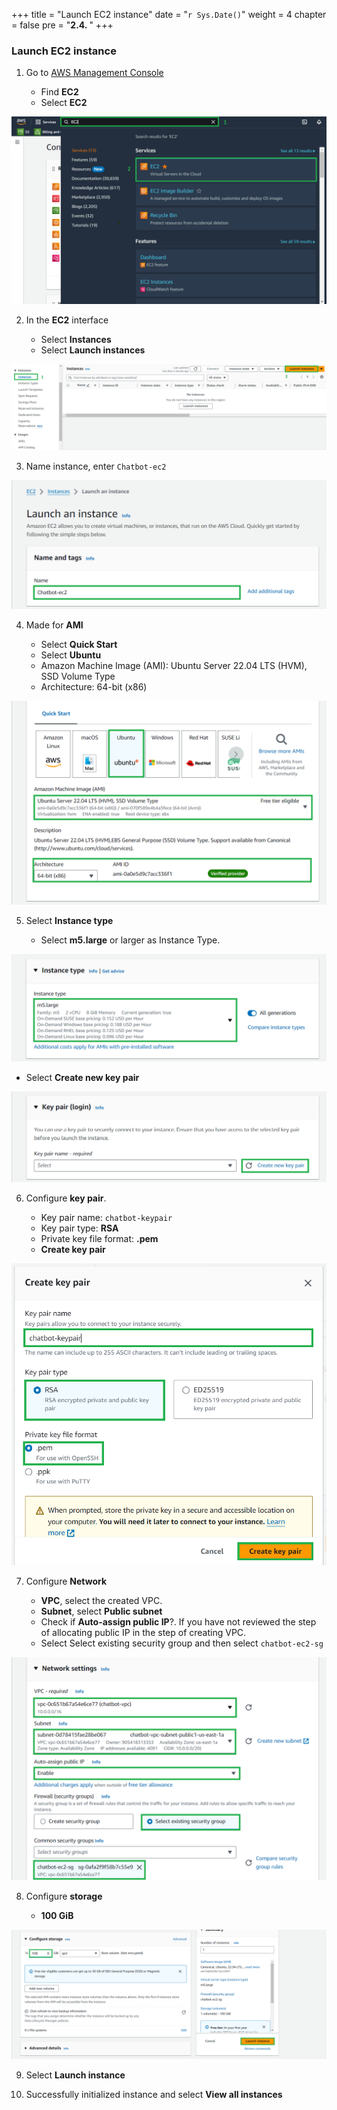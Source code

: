 +++
title = "Launch EC2 instance"
date = "`r Sys.Date()`"
weight = 4
chapter = false
pre = "<b>2.4. </b>"
+++

### Launch EC2 instance

1. Go to [AWS Management Console](https://aws.amazon.com/console/)

    - Find **EC2**
    - Select **EC2**

![launchec2instance](/images/2-preparation-steps/4-launchec2instance/001-4-launchec2instance.png?width=90pc)

2. In the **EC2** interface

    - Select **Instances**
    - Select **Launch instances**

![launchec2instance](/images/2-preparation-steps/4-launchec2instance/002-4-launchec2instance.png?width=90pc)

3. Name instance, enter `Chatbot-ec2`

![launchec2instance](/images/2-preparation-steps/4-launchec2instance/003-4-launchec2instance.png?width=90pc)

4. Made for **AMI**

    - Select **Quick Start**
    - Select **Ubuntu**
    - Amazon Machine Image (AMI): Ubuntu Server 22.04 LTS (HVM), SSD Volume Type
    - Architecture: 64-bit (x86)

![launchec2instance](/images/2-preparation-steps/4-launchec2instance/004-4-launchec2instance.png?width=90pc)

5. Select **Instance type**

    - Select **m5.large** or larger as Instance Type.
    
![launchec2instance](/images/2-preparation-steps/4-launchec2instance/005-4-launchec2instance.png?width=90pc)

- Select **Create new key pair**

![launchec2instance](/images/2-preparation-steps/4-launchec2instance/006-4-launchec2instance.png?width=90pc)

6. Configure **key pair**.

    - Key pair name: `chatbot-keypair`
    - Key pair type: **RSA**
    - Private key file format: **.pem**
    - **Create key pair**

![launchec2instance](/images/2-preparation-steps/4-launchec2instance/007-4-launchec2instance.png?width=90pc)

7. Configure **Network**

   - **VPC**, select the created VPC.
   - **Subnet**, select **Public subnet**
   - Check if **Auto-assign public IP**?. If you have not reviewed the step of allocating public IP in the step of creating VPC.
   - Select Select existing security group and then select `chatbot-ec2-sg`

![launchec2instance](/images/2-preparation-steps/4-launchec2instance/008-4-launchec2instance.png?width=90pc)

8. Configure **storage**
    
    - **100 GiB**

![launchec2instance](/images/2-preparation-steps/4-launchec2instance/009-4-launchec2instance.png?width=90pc)

9.  Select **Launch instance**

10.  Successfully initialized instance and select **View all instances**